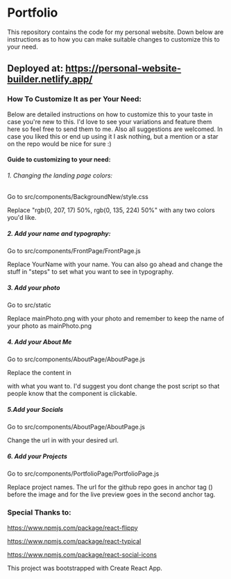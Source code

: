 # Portfolio
This repository contains the code for my personal website. Down below are instructions as to how you can make suitable changes to customize this to your need.
## Deployed at: https://personal-website-builder.netlify.app/

### How To Customize It as per Your Need:
Below are detailed instructions on how to customize this to your taste in case you're new to this. I'd love to see your variations and feature them here so feel free to send them to me. Also all suggestions are welcomed. In case you liked this or end up using it I ask nothing, but a mention or a star on the repo would be nice for sure :)
#### Guide to customizing to your need:
###### 1. Changing the landing page colors:
Go to src/components/BackgroundNew/style.css

Replace "rgb(0, 207, 17) 50%, rgb(0, 135, 224) 50%" with any two colors you'd like.

##### 2. Add your name and typography:
Go to src/components/FrontPage/FrontPage.js

Replace YourName with your name. You can also go ahead and change the stuff in "steps" to set what you want to see in typography.

##### 3. Add your photo
Go to src/static

Replace mainPhoto.png with your photo and remember to keep the name of your photo as mainPhoto.png

##### 4. Add your About Me
Go to src/components/AboutPage/AboutPage.js

Replace the content in

with what you want to. I'd suggest you dont change the post script so that people know that the component is clickable.

##### 5.Add your Socials
Go to src/components/AboutPage/AboutPage.js

Change the url in with your desired url.

##### 6. Add your Projects
Go to src/components/PortfolioPage/PortfolioPage.js

Replace project names. The url for the github repo goes in anchor tag () before the image and for the live preview goes in the second anchor tag.

### Special Thanks to:
https://www.npmjs.com/package/react-flippy

https://www.npmjs.com/package/react-typical

https://www.npmjs.com/package/react-social-icons

This project was bootstrapped with Create React App.
